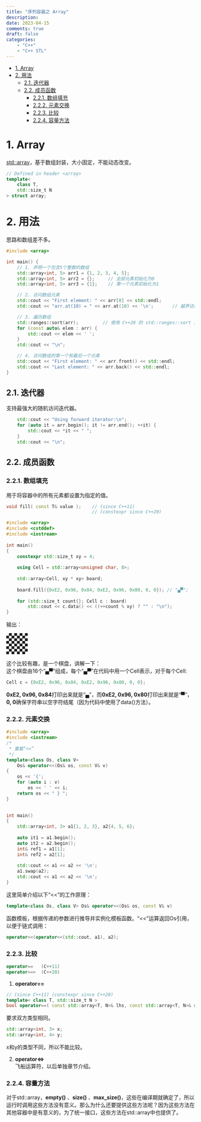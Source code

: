 ```yaml
---
title: "序列容器之 Array"
description: 
date: 2023-04-15
comments: true
draft: false
categories:
    - "C++"
    - "C++ STL"
---
```


- [1. Array](#1-array)
- [2. 用法](#2-用法)
    - [2.1. 迭代器](#21-迭代器)
    - [2.2. 成员函数](#22-成员函数)
        - [2.2.1. 数组填充](#221-数组填充)
        - [2.2.2. 元素交换](#222-元素交换)
        - [2.2.3. 比较](#223-比较)
        - [2.2.4. 容量方法](#224-容量方法)


# 1. Array
[std::array](https://en.cppreference.com/w/cpp/container/array.html)，基于数组封装，大小固定，不能动态改变。    
```cpp
// Defined in header <array>
template<
    class T,
    std::size_t N
> struct array;
```

# 2. 用法
思路和数组差不多。    
```cpp
#include <array>

int main() {
    // 1. 声明一个包含5个整数的数组
    std::array<int, 5> arr1 = {1, 2, 3, 4, 5};
    std::array<int, 5> arr2 = {};     // 全部元素初始化为0
    std::array<int, 5> arr3 = {1};    // 第一个元素初始化为1

    // 2. 访问数组元素
    std::cout << "First element: " << arr[0] << std::endl;
    std::cout << "arr.at(10) = " << arr.at(10) << '\n';       // 越界访问会崩溃

    // 3. 遍历数组
    std::ranges::sort(arr);         // 使用 C++20 的 std::ranges::sort 对 std::array 排序
    for (const auto& elem : arr) {
        std::cout << elem << ' ';
    }
    std::cout << "\n";

    // 4. 访问数组的第一个和最后一个元素
    std::cout << "First element: " << arr.front() << std::endl;
    std::cout << "Last element: " << arr.back() << std::endl;
}
```


## 2.1. 迭代器
支持最强大的随机访问迭代器。
```cpp
    std::cout << "Using forward iterator:\n";
    for (auto it = arr.begin(); it != arr.end(); ++it) {
        std::cout << *it << " ";
    }
    std::cout << "\n";
```

## 2.2. 成员函数
### 2.2.1. 数组填充
用于将容器中的所有元素都设置为指定的值。
```cpp
void fill( const T& value );    // (since C++11)
                                // (constexpr since C++20)
```

```cpp
#include <array>
#include <cstddef>
#include <iostream>
 
int main()
{
    constexpr std::size_t xy = 4;
 
    using Cell = std::array<unsigned char, 8>;
 
    std::array<Cell, xy * xy> board;
 
    board.fill({0xE2, 0x96, 0x84, 0xE2, 0x96, 0x80, 0, 0}); // "▄▀";
 
    for (std::size_t count{}; Cell c : board)
        std::cout << c.data() << ((++count % xy) ? "" : "\n");
}
```
输出：    
```
▄▀▄▀▄▀▄▀
▄▀▄▀▄▀▄▀
▄▀▄▀▄▀▄▀
▄▀▄▀▄▀▄▀
```
这个比较有趣，是一个棋盘，讲解一下：   
这个棋盘由16个“▄▀”组成，每个“▄▀”在代码中用一个Cell表示，对于每个Cell:   
```cpp
Cell c = {0xE2, 0x96, 0x84, 0xE2, 0x96, 0x80, 0, 0};
```
**0xE2, 0x96, 0x84**打印出来就是“▄”，而**0xE2, 0x96, 0x80**打印出来就是“▀”， **0, 0**确保字符串以空字符结尾（因为代码中使用了data()方法）。   


### 2.2.2. 元素交换
```cpp
#include <array>
#include <iostream>
/* 
 * 重载“<<” 
 */
template<class Os, class V> 
    Os& operator<<(Os& os, const V& v)
{
    os << '{';
    for (auto i : v)
        os << ' ' << i;
    return os << " } ";
}
 

int main()
{
    std::array<int, 3> a1{1, 2, 3}, a2{4, 5, 6};
 
    auto it1 = a1.begin();
    auto it2 = a2.begin();
    int& ref1 = a1[1];
    int& ref2 = a2[1];
 
    std::cout << a1 << a2 << '\n';
    a1.swap(a2);
    std::cout << a1 << a2 << '\n';
}
```
这里简单介绍以下“<<”的工作原理：   
```cpp
template<class Os, class V> Os& operator<<(Os& os, const V& v)
```
函数模板，根据传递的参数进行推导并实例化模板函数。“<<”运算返回Os引用，以便于链式调用：    
```cpp
operator<<(operator<<(std::cout, a1), a2);
```

### 2.2.3. 比较
```cpp
operator==   (C++11)
operator<=>  (C++20)
```

1. **operator==**
```cpp
// (since C++11) (constexpr since C++20)
template< class T, std::size_t N >
bool operator==( const std::array<T, N>& lhs, const std::array<T, N>& rhs ); 
```
要求双方类型相同。
```cpp
std::array<int, 3> x;
std::array<int, 4> y;
```
x和y的类型不同，所以不能比较。  

2. **operator<=>**  
飞船运算符，以后单独章节介绍。   


### 2.2.4. 容量方法
对于std::array，**empty()** 、**size()** 、**max_size()**，这些在编译期就确定了，所以运行时调用这些方法没有意义。那么为什么还要提供这些方法呢？因为这些方法在其他容器中是有意义的，为了统一接口，这些方法在std::array中也提供了。